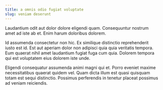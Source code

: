 ```yaml
---
title: a omnis odio fugiat voluptate
slug: veniam deserunt
---
```


Laudantium odit aut dolor dolore eligendi quam. Consequuntur nostrum amet ad iste ab et. Enim harum doloribus dolorem.

Id assumenda consectetur non hic. Ex similique distinctio reprehenderit iusto est id. Est aut aperiam dolor non adipisci quia quia veritatis tempora. Eum quaerat nihil amet laudantium fugiat fuga cum quia. Dolorem tempora qui est voluptatem eius dolorem iste unde.

Eligendi consequatur assumenda animi magni qui et. Porro eveniet maxime necessitatibus quaerat quidem vel. Quam dicta illum est quasi quisquam totam est sequi distinctio. Possimus perferendis in tenetur placeat possimus ad veniam reiciendis.
